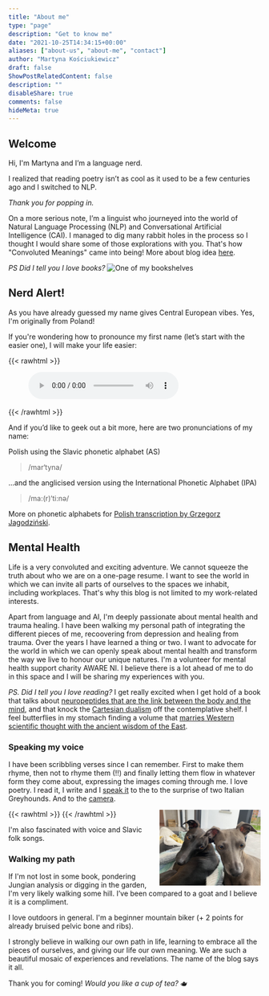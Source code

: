 ```yaml
---
title: "About me"
type: "page"
description: "Get to know me"
date: "2021-10-25T14:34:15+00:00"
aliases: ["about-us", "about-me", "contact"]
author: "Martyna Kościukiewicz"
draft: false
ShowPostRelatedContent: false
description: ""
disableShare: true
comments: false
hideMeta: true
---
```


## Welcome
<!-- 
{{< rawhtml >}}
<img align="left" height="40%" width="40%" style="margin: 0 1em 0 0em" src="images/about-photo.png">
{{< /rawhtml >}} -->

Hi, I'm Martyna and I’m a language nerd.

I realized that reading poetry isn’t as cool as it used to be a few centuries ago and I switched to NLP.

_Thank you for popping in._

On a more serious note, I’m a linguist who journeyed into the world of Natural Language Processing (NLP) and Conversational Artificial Intelligence (CAI). I managed to dig many rabbit holes in the process so I thought I would share some of those explorations with you. That's how "Convoluted Meanings" came into being! More about blog idea [here](https://convolutedmeanings.com/meta/why-convoluted-meanings/).

_PS Did I tell you I love books?_
![One of my bookshelves](images/books.png)

## Nerd Alert!

As you have already guessed my name gives Central European vibes. Yes, I'm originally from Poland!

If you're wondering how to pronounce my first name (let’s start with the easier one), I will make your life easier:

{{< rawhtml >}}
<figure>
    <audio controls src="images/name-pronunciation.m4a" type="audio/mpeg">
        Your browser does not support the <code>audio</code> element.
    </audio>
</figure>
{{< /rawhtml >}}

And if you’d like to geek out a bit more, here are two pronunciations of my name:

Polish using the Slavic phonetic alphabet (AS)

> /mar‘tyna/

...and the anglicised version using the International Phonetic Alphabet (IPA)

> /ma:(r)‘ti:nə/

More on phonetic alphabets for [Polish transcription by Grzegorz Jagodziński](http://grzegorz.jagodzinski.prv.pl/gram/en/ipa.html).

## Mental Health

Life is a very convoluted and exciting adventure. We cannot squeeze the truth about who we are on a one-page resume. I want to see the world in which we can invite all parts of ourselves to the spaces we inhabit, including workplaces. That's why this blog is not limited to my work-related interests.

Apart from language and AI, I'm deeply passionate about mental health and trauma healing. I have been walking my personal path of integrating the different pieces of me, recoovering from depression and healing from trauma. Over the years I have learned a thing or two. I want to advocate for the world in which we can openly speak about mental health and transform the way we live to honour our unique natures. I'm a volunteer for mental health support charity AWARE NI. I believe there is a lot ahead of me to do in this space and I will be sharing my experiences with you.

_PS. Did I tell you I love reading?_
 I get really excited when I get hold of a book that talks about [neuropeptides that are the link between the body and the mind](https://www.smithsonianmag.com/arts-culture/review-of-molecules-of-emotion-157256854/), and that knock the [Cartesian dualism](https://en.wikipedia.org/wiki/Mind%E2%80%93body_dualism) off the contemplative shelf. I feel butterflies in my stomach finding a volume that [marries Western scientific thought with the ancient wisdom of the East](http://cup.columbia.edu/book/contemplative-science/9780231138352).

### Speaking my voice

I have been scribbling verses since I can remember. First to make them rhyme, then not to rhyme them (!!) and finally letting them flow in whatever form they come about, expressing the images coming through me. I love poetry. I read it, I write and I [speak it](https://soundcloud.com/user-797325276/dorothea-dubois-amazonian-gift) to the to the surprise of two Italian Greyhounds. And to the [camera](https://www.youtube.com/watch?v=XYWkPdYxGQw).

{{< rawhtml >}}
<img align="right" height="40%" width="40%" style="margin: 0 0 0 1em" src="images/dogs.png">
{{< /rawhtml >}}

I'm also fascinated with voice and Slavic folk songs.

### Walking my path

If I'm not lost in some book, pondering Jungian analysis or digging in the garden, I'm very likely walking some hill. I’ve been compared to a goat and I believe it is a compliment.

I love outdoors in general. I'm a beginner mountain biker (+ 2 points for already bruised pelvic bone and ribs).

I strongly believe in walking our own path in life, learning to embrace all the pieces of ourselves, and giving our life our own meaning. We are such a beautiful mosaic of experiences and revelations. The name of the blog says it all.

Thank you for coming! _Would you like a cup of tea?_ 🫖